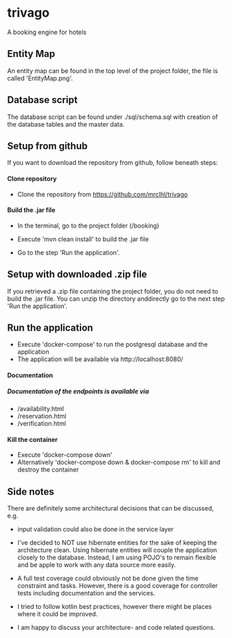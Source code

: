 # trivago
A booking engine for hotels

## Entity Map
An entity map can be found in the top level of the project folder, the file is called 'EntityMap.png'.

## Database script
The database script can be found under ./sql/schema.sql with creation of the database tables and the master data.

## Setup from github
If you want to download the repository from github, follow beneath steps:
#### Clone repository
- Clone the repository from https://github.com/mrclhl/trivago

#### Build the .jar file
- In the terminal, go to the project folder (/booking)
- Execute 'mvn clean install' to build the .jar file


- Go to the step 'Run the application'.

## Setup with downloaded .zip file
If you retrieved a .zip file containing the project folder, you do not need to build the .jar file. You can unzip the 
directory anddirectly go to the next step 'Run the application'.

## Run the application
- Execute 'docker-compose' to run the postgresql database and the application
- The application will be available via http://localhost:8080/

#### Documentation
##### Documentation of the endpoints is available via
* /availability.html
* /reservation.html
* /verification.html

#### Kill the container
* Execute 'docker-compose down'
* Alternatively 'docker-compose down & docker-compose rm' to kill and destroy the container

## Side notes
There are definitely some architectural decisions that can be discussed, e.g. 
* input validation could also be done in the service layer
* I've decided to NOT use hibernate entities for the sake of keeping the architecture clean. Using hibernate entities will
couple the application closely to the database. Instead, I am using POJO's to remain flexible and be apple to work with
any data source more easily.

* A full test coverage could obviously not be done given the time constraint and tasks. However, there is a good coverage
for controller tests including documentation and the services.

* I tried to follow kotlin best practices, however there might be places where it could be improved.

* I am happy to discuss your architecture- and code related questions.

